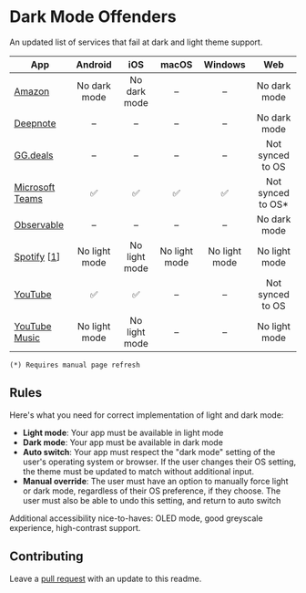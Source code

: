 # Dark Mode Offenders

An updated list of services that fail at dark and light theme support.

|App|Android|iOS|macOS|Windows|Web|
|-|:-:|:-:|:-:|:-:|:-:|
|[Amazon](https://amazon.com)|No dark mode|No dark mode|–|–|No dark mode|
|[Deepnote](https://deepnote.com/)|–|–|–|–|No dark mode|
|[GG.deals](https://deals.gg)|–|–|–|–|Not synced to OS|
|[Microsoft Teams](https://teams.microsoft.com/)|✅|✅|✅|✅|Not synced to OS*|
|[Observable](https://observablehq.com)|–|–|–|–|No dark mode|
|[Spotify](https://spotify.com/) [[1](https://community.spotify.com/t5/Live-Ideas/All-Platforms-Light-Mode-option/idi-p/730341)]|No light mode|No light mode|No light mode|No light mode|No light mode|
|[YouTube](https://www.youtube.com/)|✅|✅|–|–|Not synced to OS|
|[YouTube Music](https://www.youtube.com/)|No light mode|No light mode|–|–|No light mode|


```
(*) Requires manual page refresh
```

## Rules

Here's what you need for correct implementation of light and dark mode:

- **Light mode**: Your app must be available in light mode
- **Dark mode**: Your app must be available in dark mode
- **Auto switch**: Your app must respect the "dark mode" setting of the user's operating system or browser. If the user changes their OS setting, the theme must be updated to match without additional input.
- **Manual override**: The user must have an option to manually force light or dark mode, regardless of their OS preference, if they choose. The user must also be able to undo this setting, and return to auto switch

Additional accessibility nice-to-haves: OLED mode, good greyscale experience, high-contrast support.

## Contributing

Leave a [pull request](https://github.com/jerryjappinen/dark-mode-offenders/pulls) with an update to this readme.
